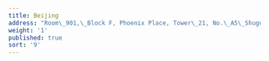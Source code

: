 ```yaml
---
title: Beijing
address: "Room\_901,\_Block F, Phoenix Place, Tower\_21, No.\_A5\_Shuguangxili, Chaoyang District, Beijing,\_100028"
weight: '1'
published: true
sort: '9'
---
```

